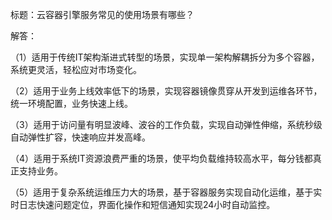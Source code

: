 标题：云容器引擎服务常见的使用场景有哪些？

解答：

（1）适用于传统IT架构渐进式转型的场景，实现单一架构解耦拆分为多个容器，系统更灵活，轻松应对市场变化。

（2）适用于业务上线效率低下的场景，实现容器镜像贯穿从开发到运维各环节，统一环境配置，业务快速上线。

（3）适用于访问量有明显波峰、波谷的工作负载，实现自动弹性伸缩，系统秒级自动弹性扩容，快速响应并发高峰。

（4）适用于系统IT资源浪费严重的场景，使平均负载维持较高水平，每分钱都真正支持业务。

（5）适用于复杂系统运维压力大的场景，基于容器服务实现自动化运维，基于实时日志快速问题定位，界面化操作和短信通知实现24小时自动监控。
